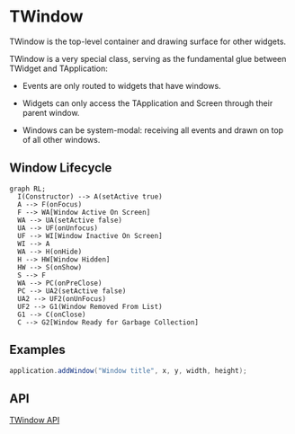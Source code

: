 TWindow
=======

TWindow is the top-level container and drawing surface for other widgets.

TWindow is a very special class, serving as the fundamental glue
between TWidget and TApplication:

* Events are only routed to widgets that have windows.

* Widgets can only access the TApplication and Screen through their
  parent window.

* Windows can be system-modal: receiving all events and drawn on top
  of all other windows.




Window Lifecycle
----------------

```mermaid
graph RL;
  I(Constructor) --> A(setActive true)
  A --> F(onFocus)
  F --> WA[Window Active On Screen]
  WA --> UA(setActive false)
  UA --> UF(onUnfocus)
  UF --> WI[Window Inactive On Screen]
  WI --> A
  WA --> H(onHide)
  H --> HW[Window Hidden]
  HW --> S(onShow)
  S --> F
  WA --> PC(onPreClose)
  PC --> UA2(setActive false)
  UA2 --> UF2(onUnFocus)
  UF2 --> G1(Window Removed From List)
  G1 --> C(onClose)
  C --> G2[Window Ready for Garbage Collection]
```

Examples
--------

```Java
application.addWindow("Window title", x, y, width, height);
```

API
---

[TWindow API](https://jexer.sourceforge.io/apidocs/api/jexer/TWindow.html)
